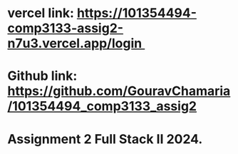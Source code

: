 # vercel link: https://101354494-comp3133-assig2-n7u3.vercel.app/login 

# Github link: https://github.com/GouravChamaria/101354494_comp3133_assig2

# Assignment 2 Full Stack II 2024.

